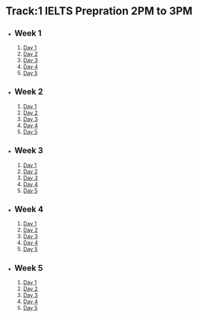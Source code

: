 # Track:1 IELTS Prepration 2PM to 3PM

- ## Week 1

   1. [Day 1](https://www.facebook.com/iCodeguru/videos/482270298058874)
   2. [Day 2](https://www.facebook.com/iCodeguru/videos/390807560461787)
   3. [Day 3](https://www.facebook.com/iCodeguru/videos/3382639711870310)
   4. [Day 4](https://www.facebook.com/iCodeguru/videos/1424429261566657)
   5. [Day 5]()

- ## Week 2

   1. [Day 1](https://www.facebook.com/watch/?v=839547474987204)
   2. [Day 2](https://www.facebook.com/iCodeguru/videos/3945134215722008)
   3. [Day 3](https://www.facebook.com/iCodeguru/videos/1072364877891736)
   4. [Day 4]()
   5. [Day 5](https://www.facebook.com/iCodeguru/videos/1396553074634253)

- ## Week 3

   1. [Day 1](https://www.facebook.com/iCodeguru/videos/329633406842858)
   2. [Day 2](https://www.facebook.com/watch/?v=3674753496168007)
   3. [Day 3](https://www.facebook.com/watch/?v=1051051769437849)
   4. [Day 4](https://www.facebook.com/watch/?v=536314582133594)
   5. [Day 5](https://www.facebook.com/iCodeguru/videos/1487747021865455)

- ## Week 4

   1. [Day 1](https://www.facebook.com/iCodeguru/videos/1669670417228638)
   2. [Day 2](https://www.facebook.com/iCodeguru/videos/8336806499736436)
   3. [Day 3](https://www.facebook.com/iCodeguru/videos/1456859538361800)
   4. [Day 4](https://www.facebook.com/iCodeguru/videos/1031553861855253)
   5. [Day 5](https://www.facebook.com/watch/?v=550923657404188)

- ## Week 5

   1. [Day 1](https://www.facebook.com/iCodeguru/videos/1047321693539901)
   2. [Day 2](https://www.facebook.com/iCodeguru/videos/520135354059989)
   3. [Day 3](https://www.facebook.com/watch/?v=431267869989937)
   4. [Day 4]()
   5. [Day 5](https://www.facebook.com/iCodeguru/videos/938858521404674)

<!-- - ## Week 6

   1. [Day 1](https://www.facebook.com/iCodeguru/videos/752929340318211)
   2. [Day 2](https://www.facebook.com/iCodeguru/videos/473788789037480)
   3. [Day 3](https://www.facebook.com/iCodeguru/videos/1773596186776869)
   4. [Day 4]()
   5. [Day 5]() -->

<!-- - ## Week 

   1. [Day 1]()
   2. [Day 2]()
   3. [Day 3]()
   4. [Day 4]()
   5. [Day 5]() -->